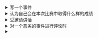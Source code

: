 <details>
<summary>写一个事件</summary>
<p>中国对某件事的推动作用、中国在某件事上的历史、中国在本次事件上的意义（对这件事、对世界、对中国）。</p>
<ul>
<li>对这件事：结合历届事件说明因为有中国的参与这件事会变得更好。</li>
<li>对世界：必然要推动交流、必然要推动全球化、必然要有利于人类命运共同体。</li>
<li>对中国：必然要激发中国人民的某种情绪、必然要增强实现中华民族伟大复兴的信心、必然要展现党的强大执政或其他能力。</li>
</ul>
<hr>
<p>例如：</p>
<p>作为奥林匹克大家庭的一员，中国是奥林匹克运动的坚定参与者，也是奥林匹克价值的积极推动者。从赫拉神庙到万里长城，从奥林匹亚山到珠穆朗玛峰，从100多年前的“奥运三问”到今天的“双奥之城”，从2008年北京夏季奥运会在现代奥林匹克运动史册上深深钤上彤红的中国印，到2014年南京青奥会向世界奉献一场精彩纷呈、充满活力、有中国特色的青春盛会，历史悠久的奥林匹克和源远流长的中华文明交汇交融，不断书写让世界瞩目的崭新奥运篇章。2022年冬奥会、冬残奥会在中国举办，这是中国体育同世界奥林匹克运动开创双赢局面的良好契机，必将进一步增强中国人民实现中华民族伟大复兴的信心，向世界展现阳光、富强、开放、充满希望的国家形象，推动中华文明同世界各国文明交流互鉴，必将进一步激发中国人民对奥林匹克运动的热情，创造奥林匹克冬季运动发展和奥林匹克精神传播的新境界！
</p>
</details>



<details>
<summary>
认为自己会在本次比赛中取得什么样的成绩
</summary>
<ol>
<li>夸举办方</li>
<li>为自己加油鼓励</li>
<li>只有比赛能证明我们的成绩</li>
</ol>
<hr>
<p>例如：</p>
<p>
我相信，如此高质量的奥运会开赛准备，将有助于奥运选手充分发挥他们的意志品质，使他们在公平、不屈不挠的竞技中展示自己的技能，实现既定目标。当然，我们会为我们的运动员加油，为他们的每一次胜利、每一项成就而欢欣鼓舞。但是，能取得多少成就，以及奖项的价值有多大——就只有比赛才能证明。而疫情也可能影响运动员参赛，进而影响最终的成绩。
</p>
<br>
<p>
蓝桥杯软件设计大赛的初赛是在徐州唯一一个211工程院校——中国矿业大学举办，在这样一个学校举办蓝桥杯比赛，是举办方的谨慎选择，我相信在这样高质量的赛场中，有利于参赛选手实力的发挥。为了迎接第十三届蓝桥杯大赛，一直以来我积极准备，和学校同专业、相近专业的同学合作，我们互相交流讨论，给我带来了不少进步。在备赛的过程中，我也收到了许多老师的帮助，例如张永平院长、石玲副教授，他们在我的学习和备赛过程中给予了我莫大的鼓励和支持。在本次比赛中，我将会全力以赴，争取取得一个好成绩，不负老师们的厚望。
</p>
</details>


<details>
<summary>
受邀请讲话
</summary>
<ol>
<li>感谢XXX的邀请来到XXX</li>
<li>感谢XXX给予的热情周到的安排</li>
<li>XXX对XXX事情的安排精彩绝伦，充分体现了XXX的用心</li>
</ol>
<hr>
<p>例如：</p>
<p></p>
</details>


<details>
<summary>
对一个恶劣的事件进行评论时
</summary>

当务之急是...，要避免...事态/事件继续恶化，甚至走向失控，...应当得到有效保障，尤其要防止...的出现/危机/威胁。我将支持/鼓励一切有利于解决...的努力。

<hr>
<p>例如：[美官员称中方知情却不愿劝阻俄罗斯，外交部：坚决反对美方抹黑中国形象
](https://www.toutiao.com/a7069673334065398286/)</p>
<p>当务之急是各方保持必要克制，避免乌克兰现地事态继续恶化，甚至走向失控，平民的生命财产安全应当得到有效保障，尤其要防止出现大规模人道主义危机，中方支持和鼓励一切有利于和平解决乌克兰危机的外交努力，乌克兰应当成为东西方沟通的桥梁，而不应沦为大国对抗的前沿。

</p>
</details>



<details>
<summary>
</summary>

<hr>
<p>例如：</p>
<p></p>
</details>
